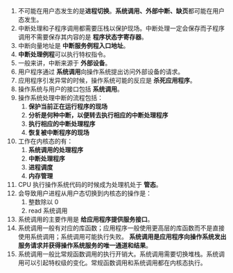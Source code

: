 <!--
 * @Description:
 * @Author: Hongyang_Yang
 * @Date: 2020-08-07 17:47:12
 * @LastEditors: Hongyang_Yang
 * @LastEditTime: 2020-08-08 20:26:23
-->

1. 不可能在用户态发生的是**进程切换**。**系统调用、外部中断、缺页**都可能在用户态发生。
2. 中断处理和子程序调用都需要压栈以保护现场。中断处理一定会保存而子程序调用不需要保存其内容的是 **程序状态字寄存器**。
3. 中断向量地址是 **中断服务例程入口地址**。
4. **中断处理例程**可以执行特权指令。
5. 一般来讲，中断来源于 **外部设备**。
6. 用户程序通过 **系统调用**向操作系统提出访问外部设备的请求。
7. 应用程序引发异常的时候，操作系统可能的反应是 **杀死应用程序**。
8. 操作系统与用户的接口包括 **系统调用**。
9. 操作系统处理中断的流程包括：
   1. **保护当前正在运行程序的现场**
   2. **分析是何种中断，以便转去执行相应的中断处理程序**
   3. **执行相应的中断处理程序**
   4. **恢复被中断程序的现场**
10. 工作在内核态的有：
    1. **系统调用的处理程序**
    2. **中断处理程序**
    3. **进程调度**
    4. **内存管理**
11. CPU 执行操作系统代码的时候成为处理机处于 **管态**。
12. 会导致用户进程从用户态切换到内核态的操作是：
    1. 整数除以 0
    2. read 系统调用
13. 系统调用的主要作用是 **给应用程序提供服务接口**。
14. 系统调用一般有对应的库函数；应用程序一般使用更高层的库函数而不是直接使用系统调用；系统调用可能执行失败。 **系统调用是应用程序向操作系统发出服务请求并获得操作系统服务的唯一通道和结果**。
15. 系统调用一般比常规函数调用的执行开销大。系统调用需要切换堆栈。系统调用可以引起特权级的变化。常规函数调用和系统调用都在内核态执行。
